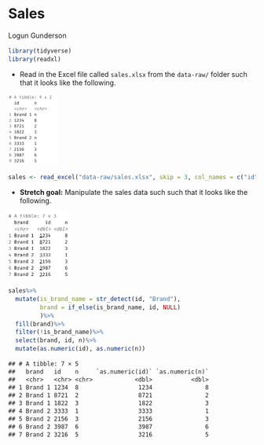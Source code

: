 Sales
================
Logun Gunderson

``` r
library(tidyverse)
library(readxl)
```

-   Read in the Excel file called `sales.xlsx` from the `data-raw/`
    folder such that it looks like the following.

<img src="images/sales-1.png" width="20%" />

``` r
sales <- read_excel("data-raw/sales.xlsx", skip = 3, col_names = c("id", "n"))
```

-   **Stretch goal:** Manipulate the sales data such such that it looks
    like the following.

<img src="images/sales-2.png" width="25%" />

``` r
sales%>%
  mutate(is_brand_name = str_detect(id, "Brand"),
         brand = if_else(is_brand_name, id, NULL)
         )%>%
  fill(brand)%>%
  filter(!is_brand_name)%>%
  select(brand, id, n)%>%
  mutate(as.numeric(id), as.numeric(n))
```

    ## # A tibble: 7 × 5
    ##   brand   id    n     `as.numeric(id)` `as.numeric(n)`
    ##   <chr>   <chr> <chr>            <dbl>           <dbl>
    ## 1 Brand 1 1234  8                 1234               8
    ## 2 Brand 1 8721  2                 8721               2
    ## 3 Brand 1 1822  3                 1822               3
    ## 4 Brand 2 3333  1                 3333               1
    ## 5 Brand 2 2156  3                 2156               3
    ## 6 Brand 2 3987  6                 3987               6
    ## 7 Brand 2 3216  5                 3216               5
